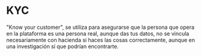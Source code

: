 # KYC
"Know your customer", se utiliza para asegurarse que la persona que opera en la plataforma es una persona real, aunque das tus datos, no se vincula necesariamente con hacienda si haces las cosas correctamente, aunque en una investigación sí que podrían encontrarte.